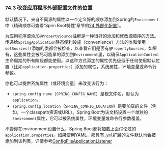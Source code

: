 ### 74.3 改变应用程序外部配置文件的位置

默认情况下，来自不同源的属性以一个定义好的顺序添加到Spring的`Environment`中（精确顺序可查看'Sprin Boot特性'章节的[24.外部化配置](https://docs.spring.io/spring-boot/docs/2.0.0.RELEASE/reference/htmlsingle/#boot-features-external-config)）。

为应用程序源添加`@PropertySource`注解是一种很好的添加和修改源顺序的方法。传递给`SpringApplication`静态便利设施（convenience）方法的类和使用`setSources()`添加的类都会被检查，以查看它们是否有`@PropertySources`，如果有，这些属性会被尽可能早的添加到`Environment`里，以确保`ApplicationContext`生命周期的所有阶段都能使用。以这种方式添加的属性优先级低于任何使用默认位置（比如`application.properties`）添加的属性，系统属性，环境变量或命令行参数。

你也可以提供系统属性（或环境变量）来改变该行为：

* `spring.config.name`（`SPRING_CONFIG_NAME`）是根文件名，默认为`application`。
* `spring.config.location`（`SPRING_CONFIG_LOCATION`）是要加载的文件（例如，一个classpath资源或URL）。Spring Boot为该文档设置一个单独的`Environment`属性，它可以被系统属性，环境变量或命令行参数覆盖。

不管你在environment设置什么，Spring Boot都将加载上面讨论过的`application.properties`。如果使用YAML，那具有`.yml`扩展的文件默认也会被添加到该列表，详情参考[ConfigFileApplicationListener](https://github.com/spring-projects/spring-boot/tree/v2.0.0.RELEASE/spring-boot-project/spring-boot/src/main/java/org/springframework/boot/context/config/ConfigFileApplicationListener.java)
